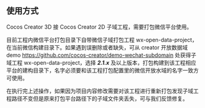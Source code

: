 ## 使用方式

Cocos Creator 3D 接 Cocos Creator 2D 子域工程，需要打包微信平台使用。

目前工程内微信平台打包目录下自带微信子域打包工程 wx-open-data-project，在当前微信构建目录下。如果遇到误删除或者缺失，可从 creator 开放数据域 demo https://github.com/cocos-creator/demo-wechat-subdomain 处获得子域工程 wx-open-data-project，选择 ***2.1.x*** 及以上版本，打包构建到该工程相应平台的建构目录下，名字必须要和该工程打包配置里的微信开放水域的名字一致方可使用。

在执行完上述操作，如果因为项目内容修改需要对该工程进行重新打包发现子域工程路径不变但是原来打包平台路径下的子域文件夹丢失，可与我们反馈修复。
